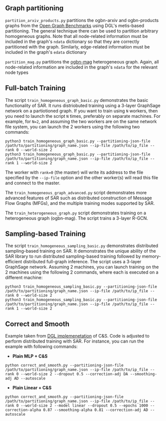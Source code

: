 ## Graph partitioning

``partition_arxiv_products.py`` partitions the ogbn-arxiv and ogbn-products  graphs from the [Open Graph Benchmarks](https://ogb.stanford.edu/) using DGL's metis-based partitioning. The general technique there can be used to partition arbitrary homogeneous graphs. Note that all node-related information must be included in the graph's ``ndata`` dictionary so that they are correctly partitioned with the graph. Similarly, edge-related information must be included in the graph's ``edata`` dictionary

``partition_mag.py`` partitions the [ogbn-mag](https://ogb.stanford.edu/docs/nodeprop/#ogbn-mag) heterogeneous graph. Again, all node-related information are included in the graph's ``ndata`` for the relevant node types

## Full-batch Training

The script ``train_homogeneous_graph_basic.py`` demonstrates the basic functionality of SAR. It runs distriobuted training using a 3-layer GraphSage network on a partiotioned graph. If you want to train using ``N`` workers, then you need to launch the script ``N`` times, preferably on separate machines. For example, for ``N=2``, and assuming the two workers are on the same network file system, you can launch the 2 workers using the following two commands:

```shell
python3 train_homogeneous_graph_basic.py --partitioning-json-file /path/to/partitioning/graph_name.json --ip-file /path/to/ip_file --rank 0 --world-size 2
python3 train_homogeneous_graph_basic.py --partitioning-json-file /path/to/partitioning/graph_name.json --ip-file /path/to/ip_file --rank 1 --world-size 2

```
The worker with ``rank=0`` (the master)  will write its address to the file specified by the ``--ip-file`` option and the other worker(s) will read this file and connect to the master.


The ``train_homogeneous_graph_advanced.py`` script demonstrates more advanced features of SAR such as distributed construction of Message Flow Graphs (MFGs), and the multiple training modes supported by SAR. 

The ``train_heterogeneous_graph.py`` script demonstrates training on a heterogeneous graph (ogbn-mag). The script trains a 3-layer R-GCN.


## Sampling-based Training
The script ``train_homogeneous_sampling_basic.py`` demonstrates distributed sampling-based training on SAR. It demonstrates the unique ability of  the SAR library to run distributed sampling-based training followed by memory-efficient distributed full-graph inference. The script uses a 3-layer GraphSage network. Assuming 2 machines, you can launch training on the 2 machines using the following 2 commands, where each is executed on a different machine:

```shell
python3 train_homogeneous_sampling_basic.py --partitioning-json-file /path/to/partitioning/graph_name.json --ip-file /path/to/ip_file --rank 0 --world-size 2
python3 train_homogeneous_sampling_basic.py --partitioning-json-file /path/to/partitioning/graph_name.json --ip-file /path/to/ip_file --rank 1 --world-size 2

```

## Correct and Smooth
Example taken from [DGL implemenetation](https://github.com/dmlc/dgl/tree/master/examples/pytorch/correct_and_smooth) of C&S. Code is adjusted to perform distributed training with SAR. For instance, you can run the example with following commands:

* **Plain MLP + C&S**
```shell
python correct_and_smooth.py --partitioning-json-file /path/to/partitioning/graph_name.json --ip-file /path/to/ip_file --rank 0 --world-size 2 --dropout 0.5 --correction-adj DA --smoothing-adj AD --autoscale
```

* **Plain Linear + C&S**
```shell
python correct_and_smooth.py --partitioning-json-file /path/to/partitioning/graph_name.json --ip-file /path/to/ip_file --rank 0 --world-size 2 --model linear --dropout 0.5 --epochs 1000 --correction-alpha 0.87 --smoothing-alpha 0.81 --correction-adj AD --autoscale
```
